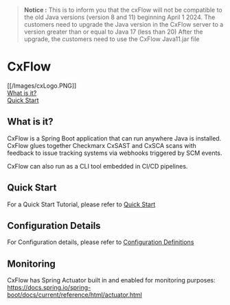 > **Notice :** This is to inform you that the cxFlow will not be compatible to the old Java versions (version 8 and 11) beginning April 1 2024.
The customers need to upgrade the Java version in the CxFlow server to a version greater than or equal to Java 17 (less than 20)
After the upgrade, the customers need to use the CxFlow Java11.jar file 

# CxFlow
[[/Images/cxLogo.PNG]]
<br>[What is it?](#whatisit)
<br>[Quick Start](#quickstart)


## <a name="whatisit">What is it?</a>
CxFlow is a Spring Boot application that can run anywhere Java is installed. CxFlow glues together Checkmarx CxSAST and CxSCA scans with feedback to issue tracking systems via webhooks triggered by SCM events. 

CxFlow can also run as a CLI tool embedded in CI/CD pipelines. 

## <a name="quickstart">Quick Start</a>
For a Quick Start Tutorial, please refer to [Quick Start](https://github.com/checkmarx-ltd/cx-flow/wiki/Tutorials#quickstart)

## <a name="configuration">Configuration Details</a>
For Configuration details, please refer to [Configuration Definitions](https://github.com/checkmarx-ltd/cx-flow/wiki/Configuration#configuration-definitions)

## <a name="monitoring">Monitoring</a>
CxFlow has Spring Actuator built in and enabled for monitoring purposes:
https://docs.spring.io/spring-boot/docs/current/reference/html/actuator.html